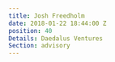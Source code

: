 ```yaml
---
title: Josh Freedholm
date: 2018-01-22 18:44:00 Z
position: 40
Details: Daedalus Ventures
Section: advisory
---
```


